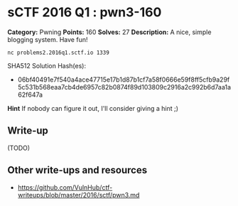 # sCTF 2016 Q1 : pwn3-160

**Category:** Pwning
**Points:** 160
**Solves:** 27
**Description:**
A nice, simple blogging system. Have fun!

    nc problems2.2016q1.sctf.io 1339


SHA512 Solution Hash(es):
* 06bf40491e7f540a4ace47715e17b1d87b1cf7a58f0666e59f8ff5cfb9a29f5c531b568eaa7cb4de6957c82b0874f89d103809c2916a2c992b6d7aa1a62f647a

**Hint**
If nobody can figure it out, I'll consider giving a hint ;)

## Write-up

(TODO)

## Other write-ups and resources

* https://github.com/VulnHub/ctf-writeups/blob/master/2016/sctf/pwn3.md
